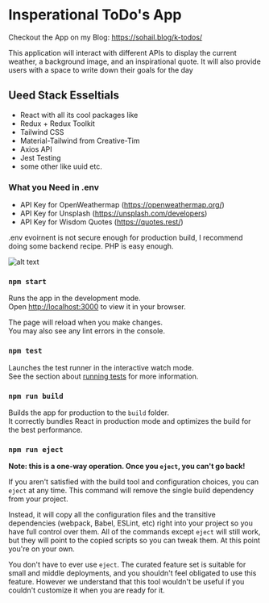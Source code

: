 # Insperational ToDo's App

Checkout the App on my Blog: https://sohail.blog/k-todos/

This application will interact with different APIs to display the current weather, a background image, and an inspirational quote. It will also provide users with a space to write down their goals for the day

## Ueed Stack Esseltials
* React with all its cool packages like
* Redux + Redux Toolkit
* Tailwind CSS
* Material-Tailwind from Creative-Tim
* Axios API
* Jest Testing
* some other like uuid etc.

### What you Need in .env
* API Key for OpenWeathermap (https://openweathermap.org/)
* API Key for Unsplash (https://unsplash.com/developers)
* API Key for Wisdom Quotes (https://quotes.rest/)

.env evoirnent is not secure enough for production build, I recommend doing some backend recipe. PHP is easy enough.


![alt text](https://sohail.blog/k-todos/images/design.png)


### `npm start`

Runs the app in the development mode.\
Open [http://localhost:3000](http://localhost:3000) to view it in your browser.

The page will reload when you make changes.\
You may also see any lint errors in the console.

### `npm test`

Launches the test runner in the interactive watch mode.\
See the section about [running tests](https://facebook.github.io/create-react-app/docs/running-tests) for more information.

### `npm run build`

Builds the app for production to the `build` folder.\
It correctly bundles React in production mode and optimizes the build for the best performance.

### `npm run eject`

**Note: this is a one-way operation. Once you `eject`, you can't go back!**

If you aren't satisfied with the build tool and configuration choices, you can `eject` at any time. This command will remove the single build dependency from your project.

Instead, it will copy all the configuration files and the transitive dependencies (webpack, Babel, ESLint, etc) right into your project so you have full control over them. All of the commands except `eject` will still work, but they will point to the copied scripts so you can tweak them. At this point you're on your own.

You don't have to ever use `eject`. The curated feature set is suitable for small and middle deployments, and you shouldn't feel obligated to use this feature. However we understand that this tool wouldn't be useful if you couldn't customize it when you are ready for it.

